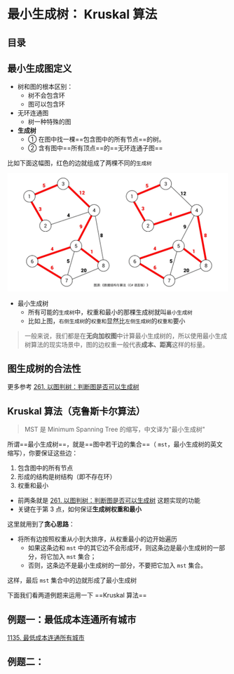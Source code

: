
# 最小生成树： Kruskal 算法


## 目录
<!-- toc -->
 ## 最小生成图定义 

- 树和图的根本区别：
	- 树不会包含环
	- 图可以包含环
- 无环连通图
	- 树一种特殊的图
- **生成树**
	- ① 在图中找一棵==包含图中的所有节点==的树。
	- ② 含有图中==所有顶点==的==无环连通子图==

比如下面这幅图，红色的边就组成了两棵不同的`生成树`

![图片&文件](./files/20250117-14.png)



- 最小生成树
	- 所有可能的`生成树`中，权重和最小的那棵生成树就叫`最小生成树`
	- 比如上图，`右侧生成树`的`权重和`显然比`左侧生成树`的`权重和`要小

>  一般来说，我们都是在**无向加权图**中计算最小生成树的，所以使用最小生成树算法的现实场景中，图的边权重一般代表**成本、距离**这样的标量。

## 图生成树的合法性

更多参考  [261. 以图判树：判断图是否可以生成树](/post/1GCu59sg.html)

## Kruskal 算法（克鲁斯卡尔算法）

>  MST 是 Minimum Spanning Tree 的缩写，中文译为"最小生成树"

所谓==最小生成树==，就是==图中若干边的集合==（ `mst`，最小生成树的英文缩写），你要保证这些边：
1. 包含图中的所有节点
2. 形成的结构是树结构（即不存在环）
3. 权重和最小

- 前两条就是 [261. 以图判树：判断图是否可以生成树](/post/1GCu59sg.html) 这题实现的功能
- 关键在于第 3 点，如何保证**生成树权重和最小**

这里就用到了**贪心思路**：
- 将所有边按照权重从小到大排序，从权重最小的边开始遍历
	- 如果这条边和 `mst` 中的其它边不会形成环，则这条边是最小生成树的一部分，将它加入 `mst` 集合；
	- 否则，这条边不是最小生成树的一部分，不要把它加入 `mst` 集合。

这样，最后 `mst` 集合中的边就形成了最小生成树

下面我们看两道例题来运用一下 ==Kruskal 算法==

## 例题一：最低成本连通所有城市

[1135. 最低成本连通所有城市](/post/AJHcuH5R.html)

## 例题二：

